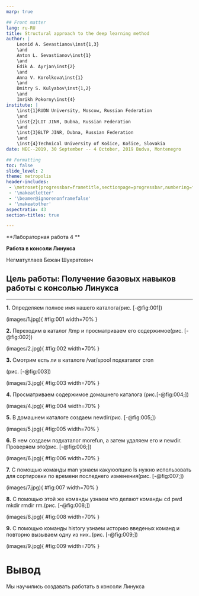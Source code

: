 ```yaml
---
marp: true

## Front matter
lang: ru-RU
title: Structural approach to the deep learning method
author: |
	Leonid A. Sevastianov\inst{1,3}
	\and
	Anton L. Sevastianov\inst{1}
	\and
	Edik A. Ayrjan\inst{2}
	\and
	Anna V. Korolkova\inst{1}
	\and
	Dmitry S. Kulyabov\inst{1,2}
	\and
	Imrikh Pokorny\inst{4}
institute: |
	\inst{1}RUDN University, Moscow, Russian Federation
	\and
	\inst{2}LIT JINR, Dubna, Russian Federation
	\and
	\inst{3}BLTP JINR, Dubna, Russian Federation
	\and
	\inst{4}Technical University of Košice, Košice, Slovakia
date: NEC--2019, 30 September -- 4 October, 2019 Budva, Montenegro

## Formatting
toc: false
slide_level: 2
theme: metropolis
header-includes: 
 - \metroset{progressbar=frametitle,sectionpage=progressbar,numbering=fraction}
 - '\makeatletter'
 - '\beamer@ignorenonframefalse'
 - '\makeatother'
aspectratio: 43
section-titles: true

---
```


**Лабораторная работа 4 **

**Работа в консоли Линукса**

Негматуллаев Бежан Шухратович



## Цель работы: Получение базовых навыков работы с консолью Линукса

---

**1.**
Определяем полное имя нашего каталога(рис. [-@fig:001])

(images/1.jpg){ #fig:001 width=70% }

**2.**
Переходим в каталог /tmp и просматриваем его содержимое(рис. [-@fig:002])

(images/2.jpg){ #fig:002 width=70% }


**3.**
Смотрим есть ли в каталоге /var/spool подкаталог cron

(рис. [-@fig:003])

(images/3.jpg){ #fig:003 width=70% }

**4.**
Просматриваем содержимое домашнего каталога (рис.[-@fig:004;])

(images/4.jpg){ #fig:004 width=70% }

**5.**
В домашнем каталоге создаем newdir(рис. [-@fig:005;])

(images/5.jpg){ #fig:005 width=70% }

**6.**
В нем создаем подкаталог morefun, а затем удаляем его и newdir. Проверяем это(рис. [-@fig:006;])

(images/6.jpg){ #fig:006 width=70% }

**7.**
С помощью команды man узнаем какуюопцию ls нужно использовать для сортировки по
времени последнего изменения(рис. [-@fig:007;])

(images/7.jpg){ #fig:007 width=70% }

**8.**
 С помощью этой же команды узнаем что делают команды cd pwd mkdir rmdir rm.(рис. [-@fig:008;])

(images/8.jpg){ #fig:008 width=70% }

**9.**
 С помощью команды history узнаем историю введеных команд и повторно вызываем одну
из них..(рис. [-@fig:009;])

(images/9.jpg){ #fig:009 width=70% }

# Вывод

Мы научились создавать работать в консоли Линукса
